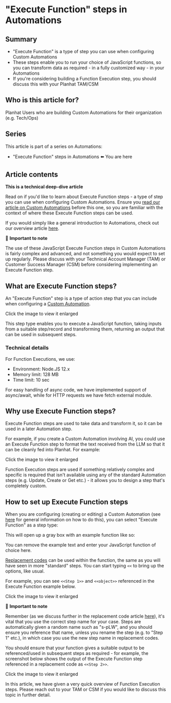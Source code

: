 # "Execute Function" steps in Automations

## Summary

- "Execute Function" is a type of step you can use when configuring Custom Automations
- These steps enable you to run your choice of JavaScript functions, so you can transform data as required - in a fully customized way - in your Automations
- If you're considering building a Function Execution step, you should discuss this with your Planhat TAM/CSM

## Who is this article for?

Planhat Users who are building Custom Automations for their organization (e.g. Tech/Ops)

## Series

This article is part of a series on Automations:

- "Execute Function" steps in Automations ⬅️ You are here

## Article contents

**This is a technical deep-dive article**

Read on if you'd like to learn about Execute Function steps - a type of step you can use when configuring Custom Automations. Ensure you [read our article on Custom Automations](https://help.planhat.com/en/articles/9590728-custom-automations) before this one, so you are familiar with the context of where these Execute Function steps can be used.

If you would simply like a general introduction to Automations, check out our overview article [here](https://help.planhat.com/en/articles/9587240-automation-overview).

📌 **Important to note**

The use of these JavaScript Execute Function steps in Custom Automations is fairly complex and advanced, and not something you would expect to set up regularly. Please discuss with your Technical Account Manager (TAM) or Customer Success Manager (CSM) before considering implementing an Execute Function step.

## What are Execute Function steps?

An "Execute Function" step is a type of action step that you can include when configuring a [Custom Automation](https://help.planhat.com/en/articles/9590728-custom-automations).

Click the image to view it enlarged

This step type enables you to execute a JavaScript function, taking inputs from a suitable step/record and transforming them, returning an output that can be used in subsequent steps.

### Technical details

For Function Executions, we use:

- Environment: Node.JS 12.x
- Memory limit: 128 MB
- Time limit: 10 sec

For easy handling of async code, we have implemented support of async/await, while for HTTP requests we have fetch external module.

## Why use Execute Function steps?

Execute Function steps are used to take data and transform it, so it can be used in a later Automation step.

For example, if you create a Custom Automation involving AI, you could use an Execute Function step to format the text received from the LLM so that it can be cleanly fed into Planhat. For example:

Click the image to view it enlarged

Function Execution steps are used if something relatively complex and specific is required that isn't available using any of the standard Automation steps (e.g. Update, Create or Get etc.) - it allows you to design a step that's completely custom.

## How to set up Execute Function steps

When you are configuring (creating or editing) a Custom Automation (see [here](https://help.planhat.com/en/articles/9590728-custom-automations) for general information on how to do this), you can select "Execute Function" as a step type:

This will open up a gray box with an example function like so:

You can remove the example text and enter your JavaScript function of choice here.

[Replacement codes](https://help.planhat.com/en/articles/11144131-replacement-codes-dynamic-references-in-automations) can be used within the function, the same as you will have seen in more "standard" steps. You can start typing `<<` to bring up the options, like usual.

For example, you can see `<<Step 1>>` and `<<object>>` referenced in the Execute Function example below.

Click the image to view it enlarged

📌 **Important to note**

Remember (as we discuss further in the replacement code article [here](https://help.planhat.com/en/articles/11144131-replacement-codes-dynamic-references-in-automations)), it's vital that you use the correct step name for your case. Steps are automatically given a random name such as "s-pLW", and you should ensure you reference that name, unless you rename the step (e.g. to "Step 1" etc.), in which case you use the new step name in replacement codes.

You should ensure that your function gives a suitable output to be referenced/used in subsequent steps as required - for example, the screenshot below shows the output of the Execute Function step referenced in a replacement code as `<<Step 2>>`.

Click the image to view it enlarged

In this article, we have given a very quick overview of Function Execution steps. Please reach out to your TAM or CSM if you would like to discuss this topic in further detail.